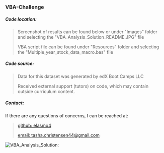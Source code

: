 <h3>VBA-Challenge</h3>
<h5>Code location:</h5>

> Screenshot of results can be found below or under "Images" folder and selecting the "VBA_Analysis_Solution_README.JPG" file
> 
> VBA script file can be found under "Resources" folder and selecting the "Multiple_year_stock_data_macro.bas" file

<h5>Code source:</h5>

> Data for this dataset was generated by edX Boot Camps LLC
> 
> Received external support (tutors) on code, which may contain outside curriculum content.
> 

<h5>Contact:</h5>

If there are any questions of concerns, I can be reached at:
> [github: elasmo4](https://github.com/elasmo4)
>
> [email: tasha.christensen44@gmail.com](mailto:tasha.christensen44@gmail.com)
>

![VBA_Analysis_Solution:](https://github.com/elasmo4/VBA_Analysis/assets/123216506/a3c4fd1d-d694-4ffd-8612-b3dac5767314 "Solution to Challenge 2")
